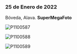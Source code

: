 ### 25 de Enero de 2022

Bóveda, Alava. **SuperMegaFoto**

![P1100587](/img/P1100587.JPG)

![P1100588](/img/P110058.JPG)

![P1100589](/img/P110058.JPG)








